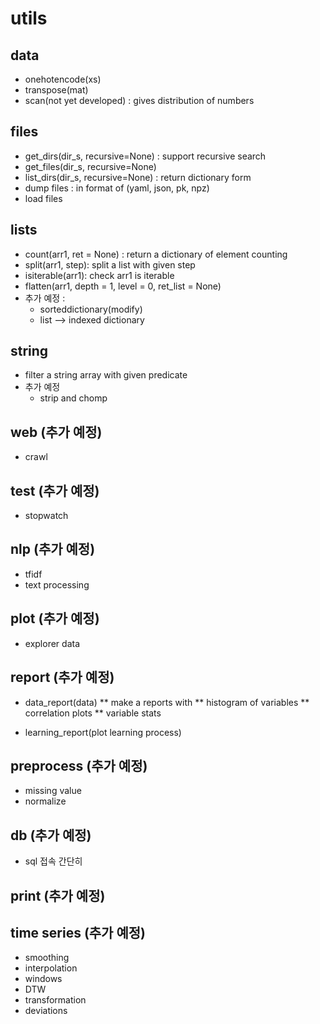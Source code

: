 # utils

## data
   * onehotencode(xs)
   * transpose(mat)
   * scan(not yet developed) : gives distribution of numbers

## files
   * get_dirs(dir_s, recursive=None) : support recursive search
   * get_files(dir_s, recursive=None)
   * list_dirs(dir_s, recursive=None) : return dictionary form
   * dump files : in format of (yaml, json, pk, npz)
   * load files 

## lists
   * count(arr1, ret = None) : return a dictionary of element counting 
   * split(arr1, step): split a list with given step
   * isiterable(arr1): check arr1 is iterable
   * flatten(arr1, depth = 1, level = 0, ret_list = None)
   * 추가 예정 :  
       * sorteddictionary(modify)  
       * list --> indexed dictionary  

## string
   * filter a string array with given predicate
   * 추가 예정
      * strip and chomp

## web (추가 예정)
   * crawl

## test (추가 예정)
  * stopwatch
  

## nlp (추가 예정)
   * tfidf
   * text processing

## plot (추가 예정)
   * explorer data 

## report (추가 예정)
   * data_report(data)
        ** make a reports with 
        ** histogram of variables
        ** correlation plots
        ** variable stats

   * learning_report(plot learning process)

## preprocess (추가 예정)
   * missing value
   * normalize

## db (추가 예정)
   * sql 접속 간단히

## print (추가 예정)
       

## time series (추가 예정)
  * smoothing
  * interpolation
  * windows
  * DTW
  * transformation
  * deviations

